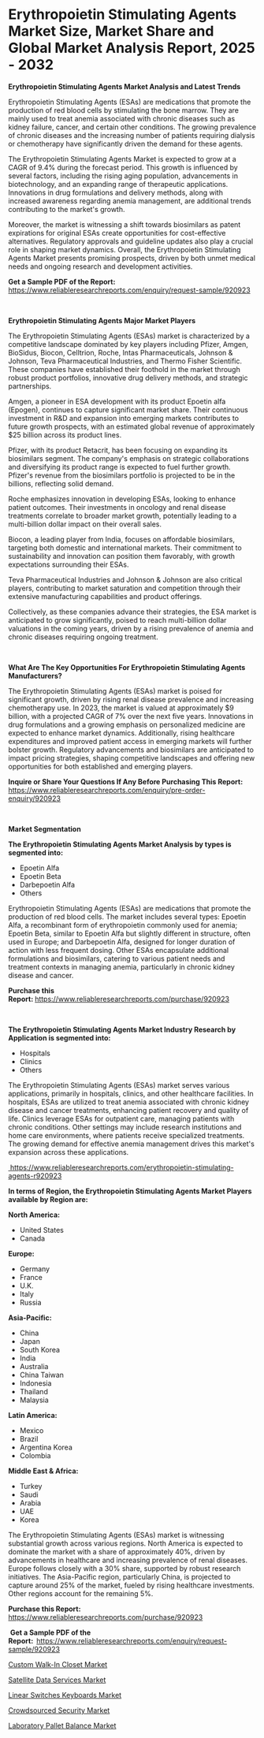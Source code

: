 <p><h1>Erythropoietin Stimulating Agents Market Size, Market Share and Global Market Analysis Report, 2025 - 2032</h1></p><p><strong>Erythropoietin Stimulating Agents Market Analysis and Latest Trends</strong></p>
<p><p>Erythropoietin Stimulating Agents (ESAs) are medications that promote the production of red blood cells by stimulating the bone marrow. They are mainly used to treat anemia associated with chronic diseases such as kidney failure, cancer, and certain other conditions. The growing prevalence of chronic diseases and the increasing number of patients requiring dialysis or chemotherapy have significantly driven the demand for these agents.</p><p>The Erythropoietin Stimulating Agents Market is expected to grow at a CAGR of 9.4% during the forecast period. This growth is influenced by several factors, including the rising aging population, advancements in biotechnology, and an expanding range of therapeutic applications. Innovations in drug formulations and delivery methods, along with increased awareness regarding anemia management, are additional trends contributing to the market's growth.</p><p>Moreover, the market is witnessing a shift towards biosimilars as patent expirations for original ESAs create opportunities for cost-effective alternatives. Regulatory approvals and guideline updates also play a crucial role in shaping market dynamics. Overall, the Erythropoietin Stimulating Agents Market presents promising prospects, driven by both unmet medical needs and ongoing research and development activities.</p></p>
<p><strong>Get a Sample PDF of the Report:&nbsp;</strong> <a href="https://www.reliableresearchreports.com/enquiry/request-sample/920923?utm_campaign=2286&utm_medium=2&utm_source=Github&utm_content=ia&utm_term=07032025&utm_id=erythropoietin-stimulating-agents">https://www.reliableresearchreports.com/enquiry/request-sample/920923</a></p>
<p>&nbsp;</p>
<p><strong>Erythropoietin Stimulating Agents Major Market Players</strong></p>
<p><p>The Erythropoietin Stimulating Agents (ESAs) market is characterized by a competitive landscape dominated by key players including Pfizer, Amgen, BioSidus, Biocon, Celltrion, Roche, Intas Pharmaceuticals, Johnson & Johnson, Teva Pharmaceutical Industries, and Thermo Fisher Scientific. These companies have established their foothold in the market through robust product portfolios, innovative drug delivery methods, and strategic partnerships.</p><p>Amgen, a pioneer in ESA development with its product Epoetin alfa (Epogen), continues to capture significant market share. Their continuous investment in R&D and expansion into emerging markets contributes to future growth prospects, with an estimated global revenue of approximately $25 billion across its product lines.</p><p>Pfizer, with its product Retacrit, has been focusing on expanding its biosimilars segment. The company's emphasis on strategic collaborations and diversifying its product range is expected to fuel further growth. Pfizer's revenue from the biosimilars portfolio is projected to be in the billions, reflecting solid demand.</p><p>Roche emphasizes innovation in developing ESAs, looking to enhance patient outcomes. Their investments in oncology and renal disease treatments correlate to broader market growth, potentially leading to a multi-billion dollar impact on their overall sales.</p><p>Biocon, a leading player from India, focuses on affordable biosimilars, targeting both domestic and international markets. Their commitment to sustainability and innovation can position them favorably, with growth expectations surrounding their ESAs.</p><p>Teva Pharmaceutical Industries and Johnson & Johnson are also critical players, contributing to market saturation and competition through their extensive manufacturing capabilities and product offerings. </p><p>Collectively, as these companies advance their strategies, the ESA market is anticipated to grow significantly, poised to reach multi-billion dollar valuations in the coming years, driven by a rising prevalence of anemia and chronic diseases requiring ongoing treatment.</p></p>
<p>&nbsp;</p>
<p><strong>What Are The Key Opportunities For Erythropoietin Stimulating Agents Manufacturers?</strong></p>
<p><p>The Erythropoietin Stimulating Agents (ESAs) market is poised for significant growth, driven by rising renal disease prevalence and increasing chemotherapy use. In 2023, the market is valued at approximately $9 billion, with a projected CAGR of 7% over the next five years. Innovations in drug formulations and a growing emphasis on personalized medicine are expected to enhance market dynamics. Additionally, rising healthcare expenditures and improved patient access in emerging markets will further bolster growth. Regulatory advancements and biosimilars are anticipated to impact pricing strategies, shaping competitive landscapes and offering new opportunities for both established and emerging players.</p></p>
<p><strong>Inquire or Share Your Questions If Any Before Purchasing This Report:</strong> <a href="https://www.reliableresearchreports.com/enquiry/pre-order-enquiry/920923?utm_campaign=2286&utm_medium=2&utm_source=Github&utm_content=ia&utm_term=07032025&utm_id=erythropoietin-stimulating-agents">https://www.reliableresearchreports.com/enquiry/pre-order-enquiry/920923</a></p>
<p>&nbsp;</p>
<p><strong>Market Segmentation</strong></p>
<p><strong>The Erythropoietin Stimulating Agents Market Analysis by types is segmented into:</strong></p>
<p><ul><li>Epoetin Alfa</li><li>Epoetin Beta</li><li>Darbepoetin Alfa</li><li>Others</li></ul></p>
<p><p>Erythropoietin Stimulating Agents (ESAs) are medications that promote the production of red blood cells. The market includes several types: Epoetin Alfa, a recombinant form of erythropoietin commonly used for anemia; Epoetin Beta, similar to Epoetin Alfa but slightly different in structure, often used in Europe; and Darbepoetin Alfa, designed for longer duration of action with less frequent dosing. Other ESAs encapsulate additional formulations and biosimilars, catering to various patient needs and treatment contexts in managing anemia, particularly in chronic kidney disease and cancer.</p></p>
<p><strong>Purchase this Report:&nbsp;</strong><a href="https://www.reliableresearchreports.com/purchase/920923?utm_campaign=2286&utm_medium=2&utm_source=Github&utm_content=ia&utm_term=07032025&utm_id=erythropoietin-stimulating-agents">https://www.reliableresearchreports.com/purchase/920923</a></p>
<p>&nbsp;</p>
<p><strong>The Erythropoietin Stimulating Agents Market Industry Research by Application is segmented into:</strong></p>
<p><ul><li>Hospitals</li><li>Clinics</li><li>Others</li></ul></p>
<p><p>The Erythropoietin Stimulating Agents (ESAs) market serves various applications, primarily in hospitals, clinics, and other healthcare facilities. In hospitals, ESAs are utilized to treat anemia associated with chronic kidney disease and cancer treatments, enhancing patient recovery and quality of life. Clinics leverage ESAs for outpatient care, managing patients with chronic conditions. Other settings may include research institutions and home care environments, where patients receive specialized treatments. The growing demand for effective anemia management drives this market's expansion across these applications.</p></p>
<p><a href="https://www.reliableresearchreports.com/erythropoietin-stimulating-agents-r920923?utm_campaign=2286&utm_medium=2&utm_source=Github&utm_content=ia&utm_term=07032025&utm_id=erythropoietin-stimulating-agents">&nbsp;https://www.reliableresearchreports.com/erythropoietin-stimulating-agents-r920923</a></p>
<p><strong>In terms of Region, the Erythropoietin Stimulating Agents Market Players available by Region are:</strong></p>
<p>
    <p> <strong> North America: </strong>
        <ul>
            <li>United States</li>
            <li>Canada</li>
        </ul>
        </p> 
    <p> <strong> Europe: </strong>
        <ul>
            <li>Germany</li>
            <li>France</li>
            <li>U.K.</li>
            <li>Italy</li>
            <li>Russia</li>
        </ul>
        </p> 
    <p> <strong> Asia-Pacific: </strong>
        <ul>
            <li>China</li>
            <li>Japan</li>
            <li>South Korea</li>
            <li>India</li>
            <li>Australia</li>
            <li>China Taiwan</li>
            <li>Indonesia</li>
            <li>Thailand</li>
            <li>Malaysia</li>
        </ul>
        </p> 
    <p> <strong> Latin America: </strong>
        <ul>
            <li>Mexico</li>
            <li>Brazil</li>
            <li>Argentina Korea</li>
            <li>Colombia</li>
        </ul>
        </p> 
    <p> <strong> Middle East & Africa: </strong>
        <ul>
            <li>Turkey</li>
            <li>Saudi</li>
            <li>Arabia</li>
            <li>UAE</li>
            <li>Korea</li>
        </ul>
    </p>
    </p>
<p><p>The Erythropoietin Stimulating Agents (ESAs) market is witnessing substantial growth across various regions. North America is expected to dominate the market with a share of approximately 40%, driven by advancements in healthcare and increasing prevalence of renal diseases. Europe follows closely with a 30% share, supported by robust research initiatives. The Asia-Pacific region, particularly China, is projected to capture around 25% of the market, fueled by rising healthcare investments. Other regions account for the remaining 5%.</p></p>
<p><strong>Purchase this Report: </strong><a href="https://www.reliableresearchreports.com/purchase/920923?utm_campaign=2286&utm_medium=2&utm_source=Github&utm_content=ia&utm_term=07032025&utm_id=erythropoietin-stimulating-agents">https://www.reliableresearchreports.com/purchase/920923</a></p>
<p>&nbsp;<strong>Get a Sample PDF of the Report:&nbsp;&nbsp;</strong><a href="https://www.reliableresearchreports.com/enquiry/request-sample/920923?utm_campaign=2286&utm_medium=2&utm_source=Github&utm_content=ia&utm_term=07032025&utm_id=erythropoietin-stimulating-agents">https://www.reliableresearchreports.com/enquiry/request-sample/920923</a></p>
<p><strong></strong></p>
<p><p><a href="https://www.linkedin.com/pulse/strategic-forecast-custom-walk-in-closet-market-growth-clp0c?utm_campaign=2286&utm_medium=2&utm_source=Github&utm_content=ia&utm_term=07032025&utm_id=erythropoietin-stimulating-agents">Custom Walk-In Closet Market</a></p><p><a href="https://github.com/miehldobin1w/Market-Research-Report-List-1/blob/main/satellite-data-services-market.md?utm_campaign=2286&utm_medium=2&utm_source=Github&utm_content=ia&utm_term=07032025&utm_id=erythropoietin-stimulating-agents">Satellite Data Services Market</a></p><p><a href="https://www.linkedin.com/pulse/linear-switches-keyboards-market-research-report-2025-ijawc?utm_campaign=2286&utm_medium=2&utm_source=Github&utm_content=ia&utm_term=07032025&utm_id=erythropoietin-stimulating-agents">Linear Switches Keyboards Market</a></p><p><a href="https://github.com/delcirodda4f/Market-Research-Report-List-1/blob/main/crowdsourced-security-market.md?utm_campaign=2286&utm_medium=2&utm_source=Github&utm_content=ia&utm_term=07032025&utm_id=erythropoietin-stimulating-agents">Crowdsourced Security Market</a></p><p><a href="https://www.linkedin.com/pulse/comprehensive-analysis-laboratory-pallet-balance-market-ma8nc?utm_campaign=2286&utm_medium=2&utm_source=Github&utm_content=ia&utm_term=07032025&utm_id=erythropoietin-stimulating-agents">Laboratory Pallet Balance Market</a></p></p>